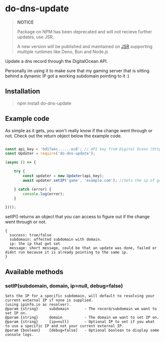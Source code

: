 # do-dns-update

> **NOTICE**
>
> Package on NPM has been deprecated and will not recieve further updates, use JSR.
>
> A new version will be published and maintained on [JSR](https://jsr.io/@pinta365/do-dns-update) supporting multiple runtimes like Deno, Bun and Node.js
>

Update a dns record through the DigitalOcean API. 

Personally im using it to make sure that my gaming server that is sitting behind a dynamic IP got a working subdomain pointing to it :) 

## Installation
> npm install do-dns-update

## Example code

As simple as it gets, you won't really know if the change went through or not. Check out the return object below the example code.
```javascript

const api_key = 'bd17aec......ec8'; // API key from Digital Ocean (https://cloud.digitalocean.com/account/api/)
const Updater = require('do-dns-update');

(async () => {

    try {
        const updater = new Updater(api_key);
        await updater.setIP('game', 'example.com'); //Sets the ip of game.example.com to your currently external resolved IP.

    } catch (error) {
        console.log(error);
    }

})();

```

setIP() returns an object that you can access to figure out if the change went through or not.
```
{
  success: true/false
  subdomain: affected subdomain with domain.
  ip: the ip that got set
  message: short message, could be that an update was done, failed or didnt run because it is already pointing to the same ip.
}
```

## Available methods
### setIP(subdomain, domain, ip=null, debug=false)
```
Sets the IP for a specific subdomain, will default to resolving your current external IP if none is supplied.
(using ipinfo.io as resolver).
@param {string}     subdomain       - The record/subdomain we want to set IP on.
@param {string}     domain          - The domain we want to set IP on.
@param {string}     [ip=null]       - Optional IP to set if you what to use a specific IP and not your current external IP.
@param {boolean}    [debug=false]   - Optional boolean to display some console logs.
```